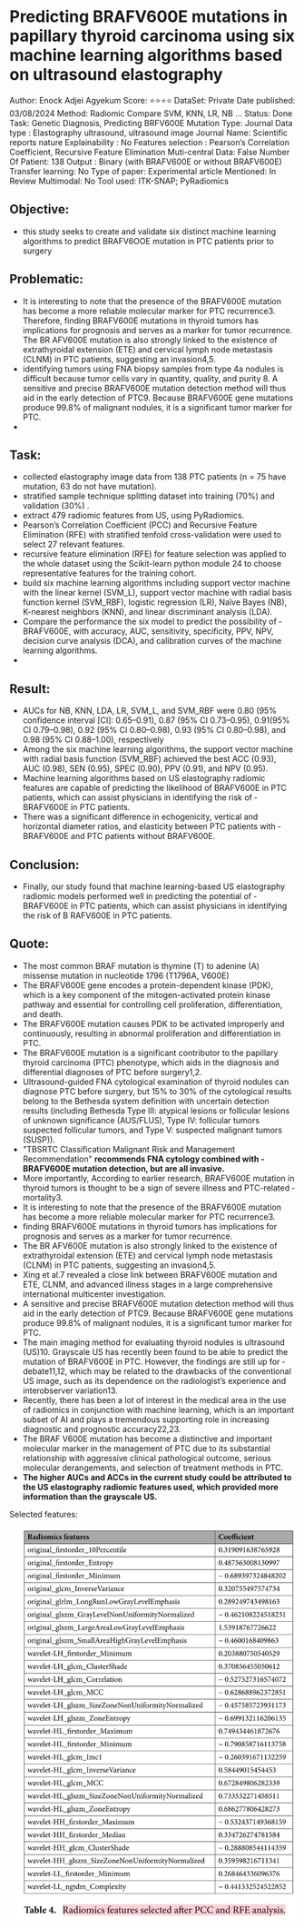 # Predicting BRAFV600E mutations in papillary thyroid carcinoma using six machine learning algorithms based on ultrasound elastography

Author: Enock Adjei Agyekum
Score: ⭐️⭐️⭐️⭐️
DataSet: Private
Date published: 03/08/2024
Method: Radiomic Compare SVM, KNN, LR, NB …
Status: Done
Task: Genetic Diagnosis, Predicting BRFV600E Mutation
Type: Journal
Data type : Elastography ultrasound, ultrasound image
Journal Name: Scientific reports nature
Explainability : No
Features selection : Pearson’s Correlation Coefficient, Recursive Feature Elimination
Muti-central Data: False
Number Of Patient: 138
Output : Binary (with BRAFV600E or without BRAFV600E)
Transfer learning: No
Type of paper: Experimental article
Mentioned: In Review
Multimodal: No
Tool used:  ITK-SNAP; PyRadiomics

## Objective:

- this study seeks to create and validate six distinct machine learning algorithms to predict ­BRAFV6OOE mutation in PTC patients prior to surgery

## Problematic:

- It is interesting to note that the presence of the ­BRAFV600E mutation has become a more reliable molecular marker for PTC ­recurrence3. Therefore, finding ­BRAFV600E mutations in thyroid tumors has implications for prognosis and serves as a marker for tumor recurrence. The
BR ­AFV600E mutation is also strongly linked to the existence of extrathyroidal extension (ETE) and cervical lymph node metastasis (CLNM) in PTC patients, suggesting an ­invasion4,5.
- identifying tumors using FNA biopsy samples from type 4a nodules is difficult because
tumor cells vary in quantity, quality, and ­purity 8. A sensitive and precise ­BRAFV600E mutation detection method will thus aid in the early detection of ­PTC9. Because ­BRAFV600E gene mutations produce 99.8% of malignant nodules, it is a significant tumor marker for PTC.
- 

## Task:

- collected elastography image data from 138 PTC patients (n = 75 have mutation, 63  do not have  mutation).
- stratified sample technique splitting dataset  into  training (70%) and validation (30%) .
- extract 479 radiomic features from US, using PyRadiomics.
- Pearson’s Correlation Coefficient (PCC) and Recursive Feature Elimination (RFE) with stratified tenfold cross-validation were used to select 27 relevant features.
- recursive feature elimination (RFE) for feature selection was applied to the whole dataset using the Scikit-learn python ­module 24 to choose representative features for the training cohort.
- build six machine learning algorithms including support vector machine with the linear kernel
(SVM_L), support vector machine with radial basis function kernel (SVM_RBF), logistic regression (LR), Naïve Bayes (NB), K-nearest neighbors (KNN), and linear discriminant analysis (LDA).
- Compare the performance the six model to predict the possibility of ­BRAFV600E, with accuracy, AUC, sensitivity, specificity, PPV, NPV, decision curve analysis (DCA), and calibration curves of the machine learning algorithms.
- 

## Result:

- AUCs for NB, KNN, LDA, LR, SVM_L, and SVM_RBF were 0.80 (95% confidence interval [CI]: 0.65–0.91), 0.87 (95% CI 0.73–0.95), 0.91(95% CI 0.79–0.98), 0.92 (95% CI 0.80–0.98), 0.93 (95% CI 0.80–0.98), and 0.98 (95% CI 0.88–1.00), respectively
- Among the six machine learning algorithms, the support vector machine with radial basis function (SVM_RBF) achieved the best ACC (0.93), AUC (0.98), SEN (0.95), SPEC (0.90), PPV (0.91), and NPV (0.95).
- Machine learning algorithms based on US elastography radiomic features are capable of predicting the likelihood of ­BRAFV600E in PTC patients, which can assist physicians in identifying the risk of ­BRAFV600E in PTC patients.
- There was a significant difference in echogenicity, vertical and horizontal diameter ratios, and elasticity between PTC patients with ­BRAFV600E and PTC patients without ­BRAFV600E.

## Conclusion:

- Finally, our study found that machine learning-based US elastography radiomic models performed well in predicting the potential of ­BRAFV600E in PTC patients, which can assist physicians in identifying the risk of B ­RAFV600E in PTC patients.

## Quote:

- The most common BRAF mutation is thymine (T) to adenine (A) missense mutation in nucleotide 1796 (T1796A, V600E)
- The ­BRAFV600E gene encodes a protein-dependent kinase (PDK), which is a key component of the mitogen-activated protein kinase pathway and essential for controlling cell proliferation, differentiation, and death.
- The ­BRAFV600E mutation causes PDK to be activated improperly and continuously, resulting in abnormal proliferation and differentiation in PTC.
- The ­BRAFV600E mutation is a significant contributor to the papillary thyroid carcinoma (PTC) phenotype, which aids in the diagnosis and differential diagnoses of PTC before ­surgery1,2.
- Ultrasound-guided FNA cytological examination of thyroid nodules can diagnose PTC before surgery, but 15% to 30% of the cytological results belong to the Bethesda system definition with uncertain detection results (including Bethesda Type III: atypical lesions or follicular lesions of unknown significance (AUS/FLUS), Type IV: follicular tumors suspected follicular tumors, and Type V: suspected malignant tumors (SUSP)).
- "TBSRTC Classification Malignant Risk and Management Recommendation" **recommends FNA cytology combined with ­BRAFV600E mutation detection, but are all invasive.**
- More importantly, According to earlier research, ­BRAFV600E mutation in thyroid tumors is thought to be a sign of severe illness and PTC-related ­mortality3.
- It is interesting to note that the presence of the ­BRAFV600E mutation has become a more reliable molecular marker for PTC ­recurrence3.
- finding ­BRAFV600E mutations in thyroid tumors has implications for prognosis and serves as a marker for tumor recurrence.
- The BR ­AFV600E mutation is also strongly linked to the existence of extrathyroidal extension (ETE) and cervical lymph node metastasis (CLNM) in PTC patients, suggesting an ­invasion4,5.
- Xing et al.7 revealed a close link between ­BRAFV600E mutation and ETE, CLNM, and advanced illness stages in a large comprehensive international multicenter investigation.
- A sensitive and precise ­BRAFV600E mutation detection method will thus aid in the early detection of ­PTC9. Because ­BRAFV600E gene mutations produce 99.8% of malignant nodules, it is a significant tumor marker for PTC.
- The main imaging method for evaluating thyroid nodules is ultrasound (US)10. Grayscale US has recently been found to be able to predict the mutation of ­BRAFV600E in PTC. However, the findings are still up for ­debate11,12, which may be related to the drawbacks of the conventional US image, such as its dependence on the radiologist’s experience and interobserver ­variation13.
- Recently, there has been a lot of interest in the medical area in the use of radiomics in conjunction with machine learning, which is an important subset of AI and plays a tremendous supporting role in increasing diagnostic and prognostic ­accuracy22,23.
- The BRAF V600E mutation has become a distinctive and important molecular marker in the management of PTC due to its substantial relationship with aggressive clinical pathological outcome, serious molecular derangements, and selection of treatment methods in PTC.
- **The higher AUCs and ACCs in the current study could be attributed to the US elastography radiomic features used, which provided more information than the grayscale US.**

Selected features:

![Untitled](Predicting%20BRAFV600E%20mutations%20in%20papillary%20thyroi%20ae51befb481340ce95a9caaacf5a8070/Untitled.png)